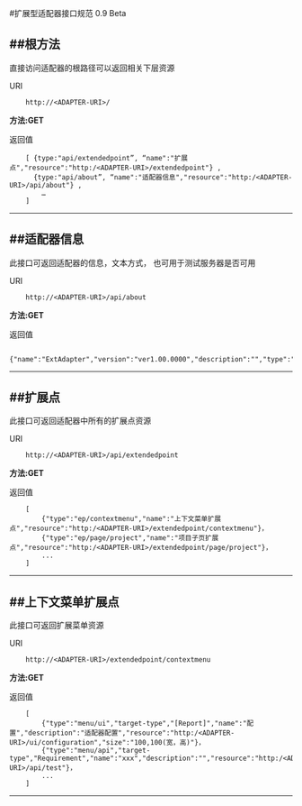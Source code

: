 #扩展型适配器接口规范 0.9 Beta


##根方法
----------

直接访问适配器的根路径可以返回相关下层资源

URI

		http://<ADAPTER-URI>/

**方法:GET**

返回值

		[ {type:"api/extendedpoint”, “name":"扩展点","resource":"http:/<ADAPTER-URI>/extendedpoint"} ,
		  {type:"api/about”, “name":"适配器信息","resource":"http:/<ADAPTER-URI>/api/about"} ,
			…
	    ] 
***

##适配器信息
----------

此接口可返回适配器的信息，文本方式， 也可用于测试服务器是否可用

URI

		http://<ADAPTER-URI>/api/about

**方法:GET**

返回值

		{"name":"ExtAdapter","version":"ver1.00.0000","description":"","type":"Extension"}
***

##扩展点
----------

此接口可返回适配器中所有的扩展点资源

URI

		http://<ADAPTER-URI>/api/extendedpoint

**方法:GET**

返回值

		[
			{"type":"ep/contextmenu","name":"上下文菜单扩展点","resource":"http:/<ADAPTER-URI>/extendedpoint/contextmenu"}，
			{"type":"ep/page/project","name":"项目子页扩展点","resource":"http:/<ADAPTER-URI>/extendedpoint/page/project"}，
			...
		]
***


##上下文菜单扩展点
----------

此接口可返回扩展菜单资源

URI

		http://<ADAPTER-URI>/extendedpoint/contextmenu

**方法:GET**

返回值

		[
			{"type":"menu/ui","target-type","[Report]","name":"配置","description":"适配器配置","resource":"http:/<ADAPTER-URI>/ui/configuration","size":"100,100(宽，高)"}，
			{"type":"menu/api","target-type","Requirement","name":"xxx","description":"","resource":"http:/<ADAPTER-URI>/api/test"}，
			...
		]
***

